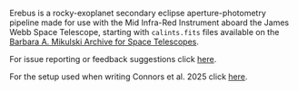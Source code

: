 Erebus is a rocky-exoplanet secondary eclipse aperture-photometry pipeline made for use with the Mid Infra-Red Instrument aboard the James Webb Space Telescope, starting with `calints.fits` files available on the [Barbara A. Mikulski Archive for Space Telescopes](https://mast.stsci.edu/portal/Mashup/Clients/Mast/Portal.html).

For issue reporting or feedback suggestions click [here](https://github.com/nicholasconnors/erebus/issues).

For the setup used when writing Connors et al. 2025 click [here](https://github.com/nicholasconnors/erebus/tree/main/connors_et_al_2025).
